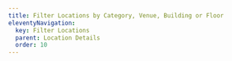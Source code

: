 ```yaml
---
title: Filter Locations by Category, Venue, Building or Floor
eleventyNavigation:
  key: Filter Locations
  parent: Location Details
  order: 10
---
```

